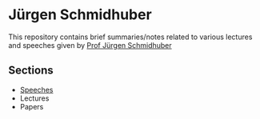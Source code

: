 # Jürgen Schmidhuber
This repository contains brief summaries/notes related to various lectures and speeches given by [Prof Jürgen Schmidhuber](http://people.idsia.ch/~juergen/)

## Sections

- [Speeches](jgnshdb/Speechs.md)
- Lectures
- Papers
